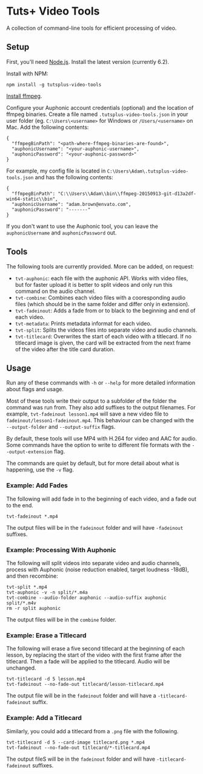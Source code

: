 # Tuts+ Video Tools

A collection of command-line tools for efficient processing of video.

## Setup

First, you'll need [Node.js](https://nodejs.org/en/). Install the latest version (currently 6.2).

Install with NPM:

    npm install -g tutsplus-video-tools


[Install ffmpeg](https://ffmpeg.org/download.html).

Configure your Auphonic account credentials (optional) and the location of ffmpeg binaries. Create a file named `.tutsplus-video-tools.json` in your user folder (eg. `C:\Users\<username>` for Windows or `/Users/<username>` on Mac. Add the following contents:

    {
      "ffmpegBinPath": "<path-where-ffmpeg-binaries-are-found>",
      "auphonicUsername": "<your-auphonic-username>",
      "auphonicPassword": "<your-auphonic-password>"
    }

For example, my config file is located in `C:\Users\Adam\.tutsplus-video-tools.json` and has the following contents:

    {
      "ffmpegBinPath": "C:\\Users\\Adam\\bin\\ffmpeg-20150913-git-d13a2df-win64-static\\bin",
      "auphonicUsername": "adam.brown@envato.com",
      "auphonicPassword": "-------"
    }

If you don't want to use the Auphonic tool, you can leave the `auphonicUsername` and `auphonicPassword` out.



## Tools

The following tools are currently provided. More can be added, on request:

 - `tvt-auphonic`:  each file with the auphonic API. Works with video files, but for faster upload it is better to split videos and only run this command on the audio channel.
 - `tvt-combine`: Combines each video files with a cooresponding audio files (which should be in the same folder and differ only in extension).
 - `tvt-fadeinout`: Adds a fade from or to black to the beginning and end of each video.
 - `tvt-metadata`: Prints metadata informat for each video.
 - `tvt-split`: Splits the videos files into separate video and audio channels.
 - `tvt-titlecard`: Overwrites the start of each video with a titlecard. If no titlecard image is given, the card will be extracted from the next frame of the video after the title card duration.

## Usage

Run any of these commands with `-h` or `--help` for more detailed information about flags and usage.

Most of these tools write their output to a subfolder of the folder the command was run from. They also add suffixes to the output filenames. For example, `tvt-fadeinout lesson1.mp4` will save a new video file to `fadeinout/lesson1-fadeinout.mp4`. This behaviour can be changed with the `--output-folder` and `--output-suffix` flags.

By default, these tools will use MP4 with H.264 for video and AAC for audio. Some commands have the option to write to different file formats with the `--output-extension` flag.

The commands are quiet by default, but for more detail about what is happening, use the `-v` flag.

### Example: Add Fades

The following will add fade in to the beginning of each video, and a fade out to the end.

    tvt-fadeinout *.mp4

The output files will be in the `fadeinout` folder and will have `-fadeinout` suffixes.

### Example: Processing With Auphonic

The following will split videos into separate video and audio channels, process with Auphonic (noise reduction enabled, target loudness -18dB), and then recombine:

    tvt-split *.mp4
    tvt-auphonic -v -n split/*.m4a
    tvt-combine --audio-folder auphonic --audio-suffix auphonic split/*.m4v
    rm -r split auphonic

The output files will be in the `combine` folder.

### Example: Erase a Titlecard

The following will erase a five second titlecard at the beginning of each lesson, by replacing the start of the video with the first frame after the titlecard. Then a fade will be applied to the titlecard. Audio will be unchanged.

    tvt-titlecard -d 5 lesson.mp4
    tvt-fadeinout --no-fade-out titlecard/lesson-titlecard.mp4

The output file will be in the `fadeinout` folder and will have a `-titlecard-fadeinout` suffix.


### Example: Add a Titlecard

Similarly, you could add a titlecard from a `.png` file with the following.

    tvt-titlecard -d 5 --card-image titlecard.png *.mp4
    tvt-fadeinout --no-fade-out titlecard/*-titlecard.mp4

The output fileS will be in the `fadeinout` folder and will have `-titlecard-fadeinout` suffixes.
